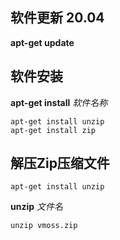 
## 软件更新 20.04
**apt-get update**

## 软件安装
**apt-get install** *软件名称*
```
apt-get install unzip
apt-get install zip
```

## 解压Zip压缩文件
```
apt-get install unzip
```
**unzip** *文件名*
```
unzip vmoss.zip
```

